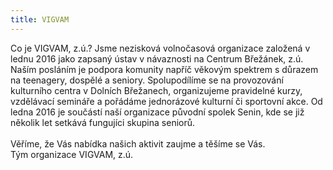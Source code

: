 ```yaml
---
title: VIGVAM
---
```

Co je VIGVAM, z.ú.?  Jsme nezisková volnočasová organizace založená v lednu 2016 jako zapsaný ústav v návaznosti na Centrum Břežánek, z.ú. Naším posláním je podpora komunity napříč věkovým spektrem s důrazem na teenagery, dospělé a seniory. Spolupodílíme se na provozování kulturního centra v Dolních Břežanech, organizujeme pravidelné kurzy, vzdělávací semináře a pořádáme jednorázové kulturní či sportovní akce. Od ledna 2016 je součástí naší organizace původní spolek Senin, kde se již několik let setkává fungujíci skupina seniorů.\
\
Věříme, že Vás nabídka našich aktivit zaujme a těšíme se Vás.\
Tým organizace VIGVAM, z.ú.
